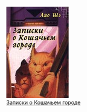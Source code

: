 ![](Записки%20о%20Кошачьем%20городе.jpg)  
[Записки о Кошачьем городе](Записки%20о%20Кошачьем%20городе.md)
